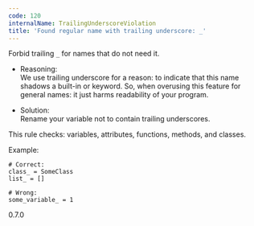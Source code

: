 ```yaml
---
code: 120
internalName: TrailingUnderscoreViolation
title: 'Found regular name with trailing underscore: _'
---
```


Forbid trailing `_` for names that do not need it.

  - Reasoning:  
    We use trailing underscore for a reason: to indicate that this name
    shadows a built-in or keyword. So, when overusing this feature for
    general names: it just harms readability of your program.

  - Solution:  
    Rename your variable not to contain trailing underscores.

This rule checks: variables, attributes, functions, methods, and
classes.

Example:

    # Correct:
    class_ = SomeClass
    list_ = []
    
    # Wrong:
    some_variable_ = 1

<div class="versionadded">

0.7.0

</div>